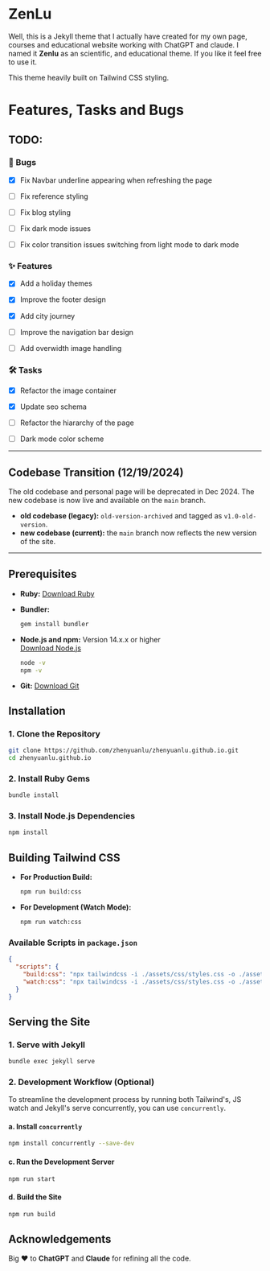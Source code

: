 
# ZenLu

Well, this is a Jekyll theme that I actually have created for my own page, courses and educational website working with ChatGPT and claude. I named it **Zenlu** as an scientific, and educational theme. If you like it feel free to use it.

This theme heavily built on Tailwind CSS styling. 

# Features, Tasks and Bugs

## TODO:

### &#128029; Bugs
- [x] Fix Navbar underline appearing when refreshing the page 
- [ ] Fix reference styling 
- [ ] Fix blog styling 
- [ ] Fix dark mode issues 
- [ ] Fix color transition issues switching from light mode to dark mode


### &#10024; Features
- [x] Add a holiday themes
- [x] Improve the footer design
- [x] Add city journey
- [ ] Improve the navigation bar design 
- [ ] Add overwidth image handling 


###  &#128736; Tasks
- [x] Refactor the image container
- [x] Update seo schema
- [ ] Refactor the hiararchy of the page
- [ ] Dark mode color scheme



---

## Codebase Transition (12/19/2024)

The old codebase and personal page will be deprecated in Dec 2024. The new codebase is now live and available on the `main` branch.  
- **old codebase (legacy):** `old-version-archived` and tagged as `v1.0-old-version`.  
- **new codebase (current):** the `main` branch now reflects the new version of the site.

---


## Prerequisites

- **Ruby:** 
  [Download Ruby](https://www.ruby-lang.org/en/downloads/)

- **Bundler:**

  ```bash
  gem install bundler
  ```

- **Node.js and npm:** Version 14.x.x or higher  
  [Download Node.js](https://nodejs.org/)  

  ```bash
  node -v
  npm -v
  ```

- **Git:** 
  [Download Git](https://git-scm.com/downloads)

## Installation

### 1. Clone the Repository

```bash
git clone https://github.com/zhenyuanlu/zhenyuanlu.github.io.git
cd zhenyuanlu.github.io
```

### 2. Install Ruby Gems

```bash
bundle install
```

### 3. Install Node.js Dependencies

```bash
npm install
```

## Building Tailwind CSS

- **For Production Build:**
  ```bash
  npm run build:css
  ```

- **For Development (Watch Mode):**
  ```bash
  npm run watch:css
  ```

### Available Scripts in `package.json`

```json
{
  "scripts": {
    "build:css": "npx tailwindcss -i ./assets/css/styles.css -o ./assets/css/styles.css --minify",
    "watch:css": "npx tailwindcss -i ./assets/css/styles.css -o ./assets/css/styles.css --watch"
  }
}
```

## Serving the Site


### 1. Serve with Jekyll

```bash
bundle exec jekyll serve
```

### 2. Development Workflow (Optional)

To streamline the development process by running both Tailwind's, JS watch and Jekyll's serve concurrently, you can use `concurrently`.

#### a. Install `concurrently`
```bash
npm install concurrently --save-dev
```

#### c. Run the Development Server

```bash
npm run start
```

#### d. Build the Site
```bash
npm run build
```


## Acknowledgements

Big &#10084; to **ChatGPT** and **Claude** for refining all the code. 

